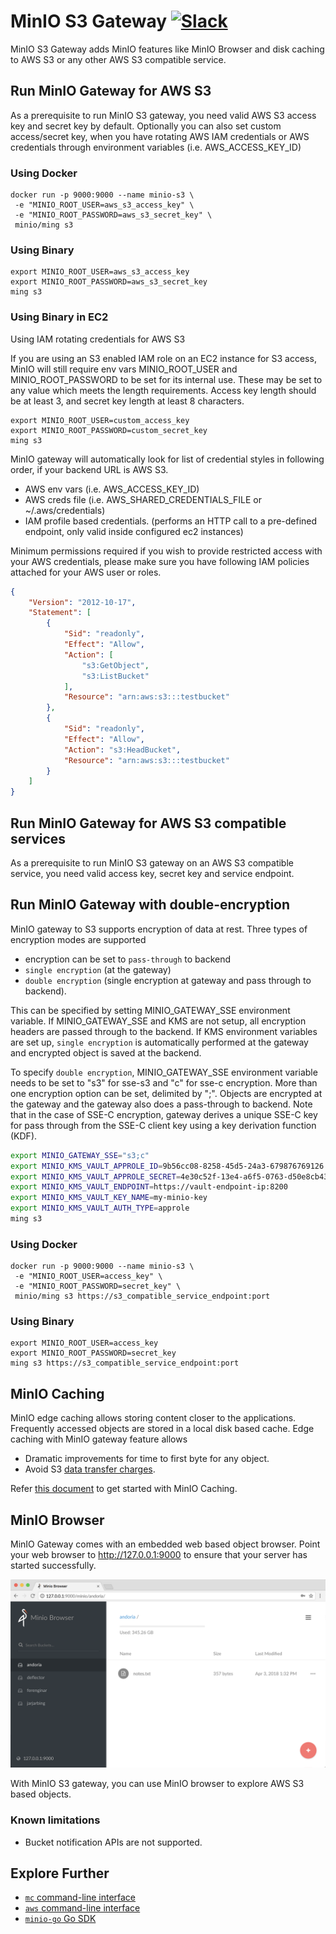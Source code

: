 # MinIO S3 Gateway [![Slack](https://slack.min.io/slack?type=svg)](https://slack.min.io)

MinIO S3 Gateway adds MinIO features like MinIO Browser and disk caching to AWS S3 or any other AWS S3 compatible service.

## Run MinIO Gateway for AWS S3
As a prerequisite to run MinIO S3 gateway, you need valid AWS S3 access key and secret key by default. Optionally you can also set custom access/secret key, when you have rotating AWS IAM credentials or AWS credentials through environment variables (i.e. AWS_ACCESS_KEY_ID)

### Using Docker
```
docker run -p 9000:9000 --name minio-s3 \
 -e "MINIO_ROOT_USER=aws_s3_access_key" \
 -e "MINIO_ROOT_PASSWORD=aws_s3_secret_key" \
 minio/ming s3
```

### Using Binary
```
export MINIO_ROOT_USER=aws_s3_access_key
export MINIO_ROOT_PASSWORD=aws_s3_secret_key
ming s3
```

### Using Binary in EC2
Using IAM rotating credentials for AWS S3

If you are using an S3 enabled IAM role on an EC2 instance for S3 access, MinIO will still require env vars MINIO_ROOT_USER and MINIO_ROOT_PASSWORD to be set for its internal use. These may be set to any value which meets the length requirements. Access key length should be at least 3, and secret key length at least 8 characters.
```
export MINIO_ROOT_USER=custom_access_key
export MINIO_ROOT_PASSWORD=custom_secret_key
ming s3
```

MinIO gateway will automatically look for list of credential styles in following order, if your backend URL is AWS S3.

- AWS env vars (i.e. AWS_ACCESS_KEY_ID)
- AWS creds file (i.e. AWS_SHARED_CREDENTIALS_FILE or ~/.aws/credentials)
- IAM profile based credentials. (performs an HTTP call to a pre-defined endpoint, only valid inside configured ec2 instances)

Minimum permissions required if you wish to provide restricted access with your AWS credentials, please make sure you have following IAM policies attached for your AWS user or roles.

```json
{
    "Version": "2012-10-17",
    "Statement": [
        {
            "Sid": "readonly",
            "Effect": "Allow",
            "Action": [
                "s3:GetObject",
                "s3:ListBucket"
            ],
            "Resource": "arn:aws:s3:::testbucket"
        },
        {
            "Sid": "readonly",
            "Effect": "Allow",
            "Action": "s3:HeadBucket",
            "Resource": "arn:aws:s3:::testbucket"
        }
    ]
}
```

## Run MinIO Gateway for AWS S3 compatible services
As a prerequisite to run MinIO S3 gateway on an AWS S3 compatible service, you need valid access key, secret key and service endpoint.

## Run MinIO Gateway with double-encryption
MinIO gateway to S3 supports encryption of data at rest. Three types of encryption modes are supported

- encryption can be set to ``pass-through`` to backend
- ``single encryption`` (at the gateway)
- ``double encryption`` (single encryption at gateway and pass through to backend).

This can be specified by setting MINIO_GATEWAY_SSE environment variable. If MINIO_GATEWAY_SSE and KMS are not setup, all encryption headers are passed through to the backend. If KMS environment variables are set up, ``single encryption`` is automatically performed at the gateway and encrypted object is saved at the backend.

To specify ``double encryption``, MINIO_GATEWAY_SSE environment variable needs to be set to "s3" for sse-s3
and "c" for sse-c encryption. More than one encryption option can be set, delimited by ";". Objects are encrypted at the gateway and the gateway also does a pass-through to backend. Note that in the case of SSE-C encryption, gateway derives a unique SSE-C key for pass through from the SSE-C client key using a key derivation function (KDF).

```sh
export MINIO_GATEWAY_SSE="s3;c"
export MINIO_KMS_VAULT_APPROLE_ID=9b56cc08-8258-45d5-24a3-679876769126
export MINIO_KMS_VAULT_APPROLE_SECRET=4e30c52f-13e4-a6f5-0763-d50e8cb4321f
export MINIO_KMS_VAULT_ENDPOINT=https://vault-endpoint-ip:8200
export MINIO_KMS_VAULT_KEY_NAME=my-minio-key
export MINIO_KMS_VAULT_AUTH_TYPE=approle
ming s3
```

### Using Docker
```
docker run -p 9000:9000 --name minio-s3 \
 -e "MINIO_ROOT_USER=access_key" \
 -e "MINIO_ROOT_PASSWORD=secret_key" \
 minio/ming s3 https://s3_compatible_service_endpoint:port
```

### Using Binary
```
export MINIO_ROOT_USER=access_key
export MINIO_ROOT_PASSWORD=secret_key
ming s3 https://s3_compatible_service_endpoint:port
```

## MinIO Caching
MinIO edge caching allows storing content closer to the applications. Frequently accessed objects are stored in a local disk based cache. Edge caching with MinIO gateway feature allows

- Dramatic improvements for time to first byte for any object.
- Avoid S3 [data transfer charges](https://aws.amazon.com/s3/pricing/).

Refer [this document](https://docs.min.io/docs/minio-disk-cache-guide.html) to get started with MinIO Caching.

## MinIO Browser
MinIO Gateway comes with an embedded web based object browser. Point your web browser to http://127.0.0.1:9000 to ensure that your server has started successfully.

![Screenshot](https://github.com/minio/ming/blob/master/docs/screenshots/minio-browser-gateway.png?raw=true)

With MinIO S3 gateway, you can use MinIO browser to explore AWS S3 based objects.

### Known limitations

- Bucket notification APIs are not supported.

## Explore Further

- [`mc` command-line interface](https://docs.min.io/docs/minio-client-quickstart-guide)
- [`aws` command-line interface](https://docs.min.io/docs/aws-cli-with-minio)
- [`minio-go` Go SDK](https://docs.min.io/docs/golang-client-quickstart-guide)
